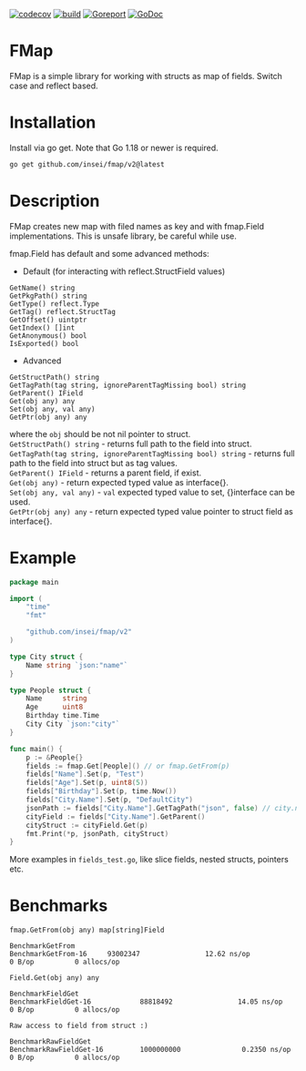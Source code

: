 [![codecov](https://codecov.io/github/Insei/fmap/branch/main/graph/badge.svg?token=S8EDJENDSI)](https://codecov.io/github/Insei/fmap) 
[![build](https://github.com/insei/fmap/actions/workflows/go.yml/badge.svg)](https://github.com/Insei/fmap/actions/workflows/go.yml)
[![Goreport](https://goreportcard.com/badge/github.com/insei/fmap)](https://goreportcard.com/report/github.com/insei/fmap)
[![GoDoc](https://godoc.org/github.com/insei/fmap?status.svg)](https://godoc.org/github.com/insei/fmap)
# FMap 
FMap is a simple library for working with structs as map of fields. Switch case and reflect based.

# Installation
Install via go get. Note that Go 1.18 or newer is required.
```sh
go get github.com/insei/fmap/v2@latest
```

# Description
FMap creates new map with filed names as key and with fmap.Field implementations. This is unsafe library, be careful while use.

fmap.Field has default and some advanced methods:
* Default (for interacting with reflect.StructField values)
```
GetName() string
GetPkgPath() string
GetType() reflect.Type
GetTag() reflect.StructTag
GetOffset() uintptr
GetIndex() []int
GetAnonymous() bool
IsExported() bool
```
* Advanced
```
GetStructPath() string
GetTagPath(tag string, ignoreParentTagMissing bool) string
GetParent() IField
Get(obj any) any
Set(obj any, val any)
GetPtr(obj any) any
```

where the `obj` should be not nil pointer to struct.<br>
`GetStructPath() string` - returns full path to the field into struct.<br>
`GetTagPath(tag string, ignoreParentTagMissing bool) string` - returns full path to the field into struct but as tag values.<br>
`GetParent() IField` - returns a parent field, if exist.<br>
`Get(obj any)` -  return expected typed value as interface{}.<br>
`Set(obj any, val any)` -  `val` expected typed value to set, {}interface can be used.<br>
`GetPtr(obj any) any` - return expected typed value pointer to struct field as interface{}.
# Example

```go
package main

import (
	"time"
	"fmt"

	"github.com/insei/fmap/v2"
)

type City struct {
	Name string `json:"name"`
}

type People struct {
	Name     string
	Age      uint8
	Birthday time.Time
	City City `json:"city"`
}

func main() {
	p := &People{}
	fields := fmap.Get[People]() // or fmap.GetFrom(p)
	fields["Name"].Set(p, "Test")
	fields["Age"].Set(p, uint8(5))
	fields["Birthday"].Set(p, time.Now())
	fields["City.Name"].Set(p, "DefaultCity")
	jsonPath := fields["City.Name"].GetTagPath("json", false) // city.name
	cityField := fields["City.Name"].GetParent()
	cityStruct := cityField.Get(p)
	fmt.Print(*p, jsonPath, cityStruct)
}
```

More examples in `fields_test.go`, like slice fields, nested structs, pointers etc.

# Benchmarks
`fmap.GetFrom(obj any) map[string]Field`
```
BenchmarkGetFrom
BenchmarkGetFrom-16     93002347                12.62 ns/op            0 B/op          0 allocs/op
```

`Field.Get(obj any) any`
```
BenchmarkFieldGet
BenchmarkFieldGet-16            88818492                14.05 ns/op            0 B/op          0 allocs/op
```

`Raw access to field from struct :)`
```
BenchmarkRawFieldGet
BenchmarkRawFieldGet-16         1000000000               0.2350 ns/op          0 B/op          0 allocs/op
```